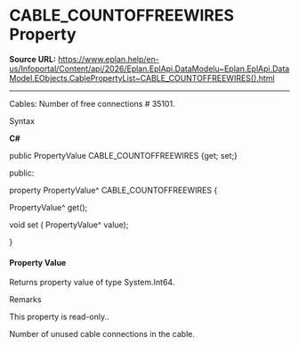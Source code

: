 # CABLE_COUNTOFFREEWIRES Property

**Source URL:** https://www.eplan.help/en-us/Infoportal/Content/api/2026/Eplan.EplApi.DataModelu~Eplan.EplApi.DataModel.EObjects.CablePropertyList~CABLE_COUNTOFFREEWIRES().html

---

Cables: Number of free connections # 35101.

Syntax

**C#**



public PropertyValue CABLE_COUNTOFFREEWIRES {get; set;}

public:

property PropertyValue^ CABLE_COUNTOFFREEWIRES {

   PropertyValue^ get();

   void set (    PropertyValue^ value);

}


#### Property Value

Returns property value of type System.Int64.

Remarks

This property is read-only..

Number of unused cable connections in the cable.
